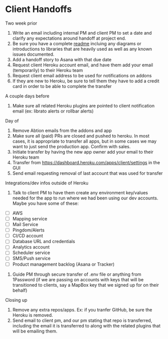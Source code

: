 # Client Handoffs

Two week prior
1. Write an email including internal PM and client PM to set a date
and clarify any expectations around handoff at project end.
1. Be sure you have a complete [readme](https://github.com/abtion/guidelines/blob/main/standard_readme.md)
incluing any diagrams or introductions to libraries that are heavily used as
well as any known issues documented.
1. Add a handoff story to Asana with that due date
1. Request client Heroku account email, and have them add your email (temporarily) to their Heroku team
1. Request client email address to be used for notifications on addons
1. If they are new to Heroku, be sure to tell them they have to add a credit card in order to be able to complete the transfer

A couple days before
1. Make sure all related Heroku plugins are pointed to client notification email (ex:
librato alerts or rollbar alerts)

Day of
1. Remove Abtion emails from the addons and app
1. Make sure all (paid) PRs are closed and pushed to heroku. In most cases, it is appropriate to transfer all apps, but in some cases we may want to just send the production app. Confirm with sales.
1. Initiate transfer by having the new app owner add your email to their Heroku team
1. Transfer from https://dashboard.heroku.com/apps/client/settings in the GUI
1. Send email requesting removal of last account that was used for transfer

Integrations/dev infos outside of Heroku
1. Talk to client PM to have them create any environment key/values needed for
the app to run where we had been using our dev accounts. Maybe you have some of these:
- [  ] AWS
- [  ] Mapping service
- [  ] Mail Service
- [  ] Pingdom/Alerts
- [  ] CI/CD account
- [  ] Database URL and credentials
- [  ] Analytics account
- [  ] Scheduler service
- [  ] SMS/Push service
- [  ] Product management backlog (Asana or Tracker)
1. Guide PM through secure transfer of .env file or anything from 1Password (if we are passing on accounts
with keys that will be transitioned to clients, say a MapBox key that we signed up for
on their behalf)

Closing up
1. Remove any extra repos/apps. Ex: if you tranfer GitHub, be sure the Heroku is
removed.
1. Send email to client pm, and our pm stating that repo is transferred,
including the email it is transferred to along with the related plugins that
will be emailing them.
